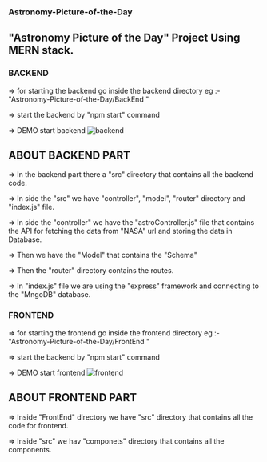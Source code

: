 ### Astronomy-Picture-of-the-Day

## "Astronomy Picture of the Day" Project Using MERN stack.

### BACKEND

=> for starting the backend go inside the backend directory 
eg :- "Astronomy-Picture-of-the-Day/BackEnd " 

=> start the backend by "npm start" command

=> DEMO start backend
![backend](https://user-images.githubusercontent.com/114048704/216420268-4899c313-7d02-4ec1-a171-6b714166083e.png)

## ABOUT BACKEND PART
=> In the backend part there a "src" directory that contains all the backend code.

=> In side the "src" we have "controller", "model", "router" directory and "index.js" file.

=> In side the "controller" we have the "astroController.js" file that contains the API for fetching the data from "NASA" url and storing the data in Database.

=> Then we have the "Model" that contains the "Schema"

=> Then the "router" directory contains the routes.

=> In "index.js" file we are using the "express" framework and connecting to the "MngoDB" database.


### FRONTEND

=> for starting the frontend go inside the frontend directory 
eg :- "Astronomy-Picture-of-the-Day/FrontEnd " 

=> start the backend by "npm start" command

=> DEMO start frontend
![frontend](https://user-images.githubusercontent.com/114048704/216420342-77156308-3454-4048-95e2-cc1656f7a13f.png)

## ABOUT FRONTEND PART

=> Inside "FrontEnd" directory we have "src" directory that contains all the code for frontend.

=> Inside "src" we hav "componets" directory that contains all the components.

